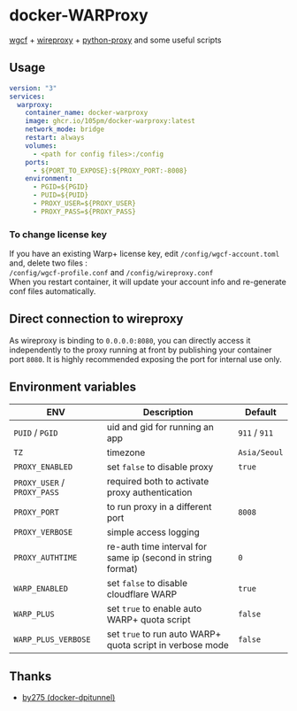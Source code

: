# docker-WARProxy

[wgcf](https://github.com/ViRb3/wgcf) + [wireproxy](https://github.com/octeep/wireproxy) + [python-proxy](https://github.com/qwj/python-proxy) and some useful scripts

## Usage

```yaml
version: "3"
services:
  warproxy:
    container_name: docker-warproxy
    image: ghcr.io/105pm/docker-warproxy:latest
    network_mode: bridge
    restart: always
    volumes:
      - <path for config files>:/config
    ports:
      - ${PORT_TO_EXPOSE}:${PROXY_PORT:-8008}
    environment:
      - PGID=${PGID}
      - PUID=${PUID}
      - PROXY_USER=${PROXY_USER}
      - PROXY_PASS=${PROXY_PASS}
```

### To change license key

If you have an existing Warp+ license key, edit `/config/wgcf-account.toml` and,  delete two files :  
`/config/wgcf-profile.conf` and `/config/wireproxy.conf`  
When you restart container, it will update your account info and re-generate conf files automatically.

## Direct connection to wireproxy

As wireproxy is binding to ```0.0.0.0:8080```, you can directly access it independently to the proxy running at front by publishing your container port ```8080```. It is highly recommended exposing the port for internal use only.

## Environment variables

| ENV  | Description  | Default  |
|---|---|---|
| ```PUID``` / ```PGID```  | uid and gid for running an app  | ```911``` / ```911```  |
| ```TZ```  | timezone  | ```Asia/Seoul```  |
| ```PROXY_ENABLED```  | set ```false``` to disable proxy | ```true``` |
| ```PROXY_USER``` / ```PROXY_PASS```  | required both to activate proxy authentication   |  |
| ```PROXY_PORT```  | to run proxy in a different port  | ```8008``` |
| ```PROXY_VERBOSE```  | simple access logging  |  |
| ```PROXY_AUTHTIME```  | re-auth time interval for same ip (second in string format)  | ```0``` |
| ```WARP_ENABLED```  | set ```false``` to disable cloudflare WARP  | ```true``` |
| ```WARP_PLUS```  | set ```true``` to enable auto WARP+ quota script  | ```false``` |
| ```WARP_PLUS_VERBOSE```  | set ```true``` to run auto WARP+ quota script in verbose mode   | ```false```  |

## Thanks

* [by275 (docker-dpitunnel)](https://github.com/by275/docker-dpitunnel)
